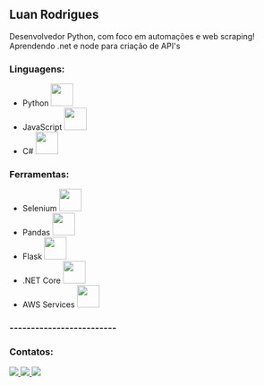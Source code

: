<h2> Luan Rodrigues </h2>
  
<p>Desenvolvedor Python, com foco em automações e web scraping! Aprendendo .net e node para criação de API's</p>

<div>
  <h3>Linguagens:</h3>
  <ul>
  <li>Python <img heigth="30" width="40" src="https://cdn.jsdelivr.net/gh/devicons/devicon/icons/python/python-original.svg" /></li>
  <li>JavaScript <img heigth="30" width="40" src="https://cdn.jsdelivr.net/gh/devicons/devicon/icons/javascript/javascript-original.svg" /></li>
  <li>C# <img heigth="30" width="40" src="https://cdn.jsdelivr.net/gh/devicons/devicon/icons/csharp/csharp-original.svg" /></li>
</ul>
  <h3>Ferramentas:</h3>
  <ul>
    <li>Selenium <img heigth="30" width="40" src="https://cdn.jsdelivr.net/gh/devicons/devicon/icons/selenium/selenium-original.svg" /></li>
    <li> Pandas <img heigth="30" width="40" src="https://cdn.jsdelivr.net/gh/devicons/devicon/icons/pandas/pandas-original.svg" /></li>
    <li> Flask <img heigth="30" width="40" src="https://cdn.jsdelivr.net/gh/devicons/devicon/icons/flask/flask-original.svg" /></li>
    <li> .NET Core <img heigth="30" width="40" src="https://cdn.jsdelivr.net/gh/devicons/devicon/icons/dotnetcore/dotnetcore-original.svg" /></li>
    <li> AWS Services <img heigth="30" width="40" src="https://cdn.jsdelivr.net/gh/devicons/devicon/icons/amazonwebservices/amazonwebservices-original.svg" /></li>
  </ul>
</div>

<div>
  <h3>-------------------------</h3>
  <h3>Contatos:</h3>
  <a href="mailto:luanrodriguesdev@gmail.com"><img src="https://img.shields.io/badge/Gmail-D14836?style=for-the-badge&logo=gmail&logoColor=white"</a>
  <a href="https://www.facebook.com/luanrodriguesdev/"><img src="https://img.shields.io/badge/Facebook-1877F2?style=for-the-badge&logo=facebook&logoColor=white"</a>
  <a href="https://www.linkedin.com/in/luanrodriguesferreira/"><img src="https://img.shields.io/badge/LinkedIn-0077B5?style=for-the-badge&logo=linkedin&logoColor=white"</a>
</div>
